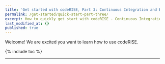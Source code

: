 ```yaml
---
title: 'Get started with codeRISE, Part 3: Continuous Integration and Builds'
permalink: /get-started/quick-start-part-three/
excerpt: How to quickly get start with codeRISE - Continuous Integration amd Builds
last_modified_at: {}
published: true
---
```


Welcome! We are excited you want to learn how to use codeRISE.

{% include toc %}


---
